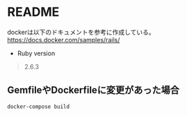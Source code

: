 # README

dockerは以下のドキュメントを参考に作成している。  
https://docs.docker.com/samples/rails/

* Ruby version

> 2.6.3

## GemfileやDockerfileに変更があった場合

```sh
docker-compose build
```

